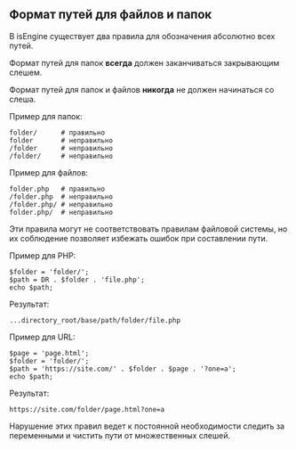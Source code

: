 ## Формат путей для файлов и папок

В isEngine существует два правила для обозначения абсолютно всех путей.

Формат путей для папок **всегда** должен заканчиваться закрывающим слешем.

Формат путей для папок и файлов **никогда** не должен начинаться со слеша.

Пример для папок:

    folder/      # правильно
    folder       # неправильно
    /folder      # неправильно
    /folder/     # неправильно

Пример для файлов:

    folder.php   # правильно
    /folder.php  # неправильно
    /folder.php/ # неправильно
    folder.php/  # неправильно

Эти правила могут не соответствовать правилам файловой системы, но их соблюдение позволяет избежать ошибок при составлении пути.

Пример для PHP:

    $folder = 'folder/';
    $path = DR . $folder . 'file.php';
    echo $path;

Результат:

    ...directory_root/base/path/folder/file.php

Пример для URL:

    $page = 'page.html';
    $folder = 'folder/';
    $path = 'https://site.com/' . $folder . $page . '?one=a';
    echo $path;

Результат:

    https://site.com/folder/page.html?one=a

Нарушение этих правил ведет к постоянной необходимости следить за переменными и чистить пути от множественных слешей.
